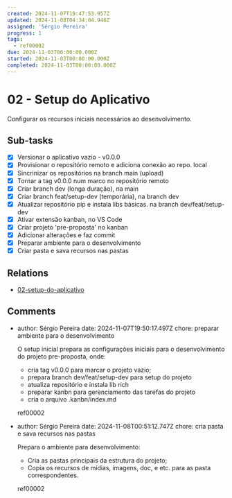 ```yaml
---
created: 2024-11-07T19:47:53.957Z
updated: 2024-11-08T04:34:04.946Z
assigned: 'Sérgio Pereira'
progress: 1
tags:
  - ref00002
due: 2024-11-03T00:00:00.000Z
started: 2024-11-03T00:00:00.000Z
completed: 2024-11-03T00:00:00.000Z
---
```


# 02 - Setup do Aplicativo

Configurar os recursos iniciais necessários ao desenvolvimento.

## Sub-tasks

- [x] Versionar o aplicativo vazio - v0.0.0
- [x] Provisionar o repositório remoto e adiciona conexão ao repo. local
- [x] Sincrinizar os repositórios na branch main (upload)
- [x] Tornar a tag v0.0.0 num marco no repositório remoto
- [x] Criar branch dev (longa duração), na main
- [x] Criar branch feat/setup-dev (temporária), na branch dev
- [x] Atualizar repositório pip e instala libs básicas. na branch dev/feat/setup-dev
- [x] Ativar extensão kanban, no VS Code
- [x] Criar projeto 'pre-proposta' no kanban
- [x] Adicionar alterações e faz commit
- [x] Preparar ambiente para o desenvolvimento
- [x] Criar pasta e sava recursos nas pastas

## Relations

- [02-setup-do-aplicativo](02-setup-do-aplicativo.md)

## Comments

- author: Sérgio Pereira
  date: 2024-11-07T19:50:17.497Z
  chore: preparar ambiente para o desenvolvimento
  
  O setup inicial prepara as configurações iniciais para o desenvolvimento do projeto pre-proposta, onde:
  - cria tag v0.0.0 para marcar o projeto vazio;
  - prepara branch dev/feat/setup-dev para setup do projeto
  - atualiza repositório e instala lib rich
  - preparar kanbn para gerenciamento das tarefas do projeto
  - cria o arquivo .kanbn/index.md
  
  ref00002
- author: Sérgio Pereira
  date: 2024-11-08T00:51:12.747Z
  chore: cria pasta e sava recursos nas pastas
  
  Prepara o ambiente para desenvolvimento:
  - Cria as pastas principais da estrutura do projeto;
  - Copia os recursos de mídias, imagens, doc, e etc. para as pasta correspondentes.
  
  ref00002
